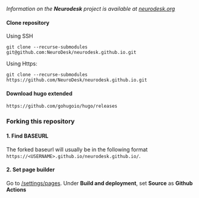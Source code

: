 _Information on the **Neurodesk** project is available at [neurodesk.org](https://neurodesk.org)_ 

#### Clone repository
Using SSH
```
git clone --recurse-submodules git@github.com:NeuroDesk/neurodesk.github.io.git
```
Using Https:
```
git clone --recurse-submodules https://github.com/NeuroDesk/neurodesk.github.io.git
````

#### Download hugo extended
```
https://github.com/gohugoio/hugo/releases
```

### Forking this repository

#### 1. Find BASEURL

The forked baseurl will usually be in the following format `https://<USERNAME>.github.io/neurodesk.github.io/`. 

#### 2. Set page builder
Go to [/settings/pages](../../settings/pages). Under **Build and deployment**, set **Source** as **Github Actions**
